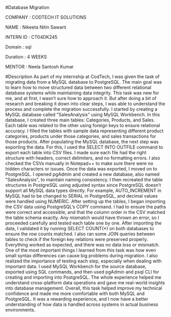 #Database Migration 

COMPANY : CODTECH IT SOLUTIONS

NAME : Nikeeta Nitin Sawant

INTERN ID : CT04DK245

Domain : sql

Duration : 4 WEEKS

MENTOR : Neela Santosh Kumar

#Description
As part of my internship at CodTech, I was given the task of migrating data from a MySQL database to PostgreSQL.
The main goal was to learn how to move structured data between two different relational database systems while
maintaining data integrity. This task was new for me, and at first, I wasn’t sure how to approach it. But after
doing a bit of research and breaking it down into clear steps, I was able to understand the process and complete 
the migration successfully. I started by creating a MySQL database called "SalesAnalysis" using MySQL Workbench.
In this database, I created three main tables: Categories, Products, and Sales. Each table was related to the other
using foreign keys to ensure relational accuracy. I filled the tables with sample data representing different product 
categories, products under those categories, and sales transactions for those products. After populating the MySQL
database, the next step was exporting the data. For this, I used the SELECT INTO OUTFILE command to export each table
into CSV files. I made sure each file had the right structure with headers, correct delimiters, and no formatting errors. 
I also checked the CSVs manually in Notepad++ to make sure there were no hidden characters or issues. Once the data was
exported, I moved on to PostgreSQL. I opened pgAdmin and created a new database, also named "SalesAnalysis", to maintain 
naming consistency. I then recreated the table structures in PostgreSQL using adjusted syntax since PostgreSQL doesn’t
support all MySQL data types directly. For example, AUTO_INCREMENT in MySQL had to be changed to SERIAL in PostgreSQL,
and decimal values were handled using NUMERIC. After setting up the tables, I began importing the CSV data using PostgreSQL’s 
COPY command. I had to ensure the paths were correct and accessible, and that the column order in the CSV matched the table 
schema exactly. Any mismatch would have thrown an error, so I proceeded carefully and tested each table one by one. After
importing the data, I validated it by running SELECT COUNT(*) on both databases to ensure the row counts matched. 
I also ran some JOIN queries between tables to check if the foreign key relations were preserved properly. Everything worked
as expected, and there was no data loss or mismatch. One of the most important things I learned from this task was how even
small syntax differences can cause big problems during migration. I also realized the importance of testing each step, 
especially when dealing with important data. I used MySQL Workbench for the source database, exported using SQL commands,
and then used pgAdmin and psql CLI for creating and importing into PostgreSQL. The whole experience helped me understand 
cross-platform data operations and gave me real-world insights into database management. Overall, this task helped improve
my technical confidence and made me more comfortable with both MySQL and PostgreSQL. It was a rewarding experience, and
I now have a better understanding of how data is handled across systems in actual business environments.









